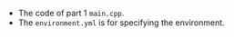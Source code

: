 

* The code of part 1 ```main.cpp```.
* The ```environment.yml``` is for specifying the environment.

